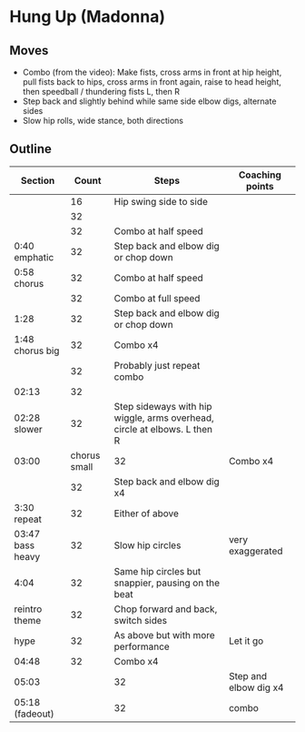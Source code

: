 # Hung Up (Madonna)

## Moves

* Combo (from the video): Make fists, cross arms in front at hip height, pull fists back to hips, cross arms in front again, raise to head height, then speedball / thundering fists L, then R
* Step back and slightly behind while same side elbow digs, alternate sides
* Slow hip rolls, wide stance, both directions 

## Outline

| Section | Count | Steps | Coaching points |
|---------|-------|-------|-----------------|
|   |16|Hip swing side to side||
|   |32|||
|   |32|Combo at half speed||
| 0:40 emphatic |32|Step back and elbow dig or chop down||
| 0:58 chorus|32|Combo at half speed||
|   |32|Combo at full speed||
|1:28|32|Step back and elbow dig or chop down||
|1:48 chorus big|32|Combo x4||
||32|Probably just repeat combo||
|02:13|32|||
|02:28 slower|32|Step sideways with hip wiggle, arms overhead, circle at elbows. L then R||
|03:00| chorus small| 32|Combo x4||
||32|Step back and elbow dig x4||
|3:30 repeat |32|Either of above||
|03:47 bass heavy |32|Slow hip circles|very exaggerated|
|4:04|32|Same hip circles but snappier, pausing on the beat||
|reintro theme|32|Chop forward and back, switch sides||
|hype|32|As above but with more performance|Let it go|
|04:48|32|Combo x4|||
|05:03||32|Step and elbow dig x4|||
|05:18 (fadeout)||32|combo|||

